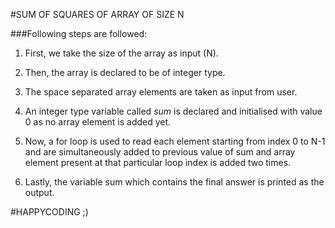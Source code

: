 #SUM OF SQUARES OF ARRAY OF SIZE N

###Following steps are followed:

1. First, we take the size of the array as input (N).

2. Then, the array is declared to be of integer type.

3. The space separated array elements are taken as input from user.

4. An integer type variable called *sum* is declared and initialised with value 0 as no array element is added yet.

5. Now, a for loop is used to read each element starting from index 0 to N-1 and are simultaneously added to previous value of sum and array element present at that particular loop index is added two times.

6. Lastly, the variable sum which contains the final answer is printed as the output.

#HAPPYCODING ;)
